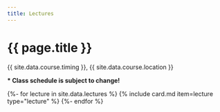 ```yaml
---
title: Lectures
---
```


# {{ page.title }}

{{ site.data.course.timing }}, {{ site.data.course.location }}

<p class="important"><strong>* Class schedule is subject to change!</strong></p>

{%- for lecture in site.data.lectures %}
{% include card.md item=lecture type="lecture" %}
{%- endfor %}
